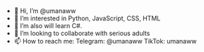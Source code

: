 - 👋 Hi, I’m @umanaww
- 👀 I’m interested in Python, JavaScript, CSS, HTML
- 🌱 I’m also will learn C#.
- 💞️ I’m looking to collaborate with  serious adults
- 📫 How to reach me: Telegram: @umanaww TikTok: umanaww


